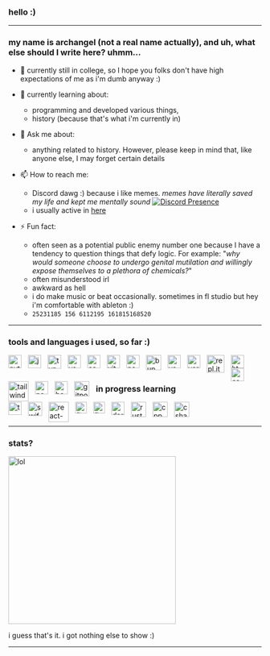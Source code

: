 ### hello :)
____
### my name is archangel (not a real name actually), and uh, what else should I write here? uhmm...

- 🔭 currently still in college, so I hope you folks don't have high expectations of me as i'm dumb anyway :)
  
- 🌱 currently learning about:
  - programming and developed various things,
  - history (because that's what i'm currently in)
    
- 💬 Ask me about:
  - anything related to history. However, please keep in mind that, like anyone else, I may forget certain details
    
- 📫 How to reach me:
  - Discord dawg :) because i like memes. *memes have literally saved my life and kept me mentally sound*
    [![Discord Presence](https://lanyard.cnrad.dev/api/1086625985761382430?theme=dark&hideDiscrim=true&borderRadius=30px&idleMessage=either%20hunting%20some%20good/offensive%20memes%20or%20plotting%20something%20bad%20for%20personal%20benefit)](https://discord.com/users/1086625985761382430)
  - i usually active in [here](https://discord.gg/memes)
    
- ⚡ Fun fact:
  - often seen as a potential public enemy number one because I have a tendency to question things that defy logic. For example: "*why would someone choose to undergo genital mutilation and willingly expose themselves to a plethora of chemicals?*"
  - often misunderstood irl
  - awkward as hell
  - i do make music or beat occasionally. sometimes in fl studio but hey i'm comfortable with ableton :)
  - ```25231185 156 6112195 161815168520```
___

### tools and languages i used, so far :)
<img align="left" alt="python" width="26px" src="https://cdn.worldvectorlogo.com/logos/python-5.svg" style="padding-right:10px;" />
<img align="left" alt="javascript" width="26px" src="https://cdn.worldvectorlogo.com/logos/logo-javascript.svg" style="padding-right:10px;"/>
<img align="left" alt="typescript" width="27px" src="https://cdn.worldvectorlogo.com/logos/typescript.svg" style="padding-right:10px;"/>
<img align="left" alt="vscode" width="26px" src="https://cdn.worldvectorlogo.com/logos/visual-studio-code-1.svg" style="padding-right:10px;"/>
<img align="left" alt="codespaces" width="26px" src="https://github.gallerycdn.vsassets.io/extensions/github/codespaces/1.16.2/1698357221330/Microsoft.VisualStudio.Services.Icons.Default" style="padding-right:10px;"/>
<img align="left" alt="vite" width="26px" src="https://cdn.worldvectorlogo.com/logos/vitejs.svg" style="padding-right:10px;"/>
<img align="left" alt="next" width="26px" src="https://cdn.worldvectorlogo.com/logos/next-js.svg" style="padding-right:10px;"/>
<img align="left" alt="bun" width="30px" src="https://bun.sh/logo.svg" style="padding-right:10px;"/>
<img align="left" alt="vscode" width="26px" src="https://cdn.worldvectorlogo.com/logos/netlify.svg" style="padding-right:10px;"/>
<img align="left" alt="vercel" width="26px" src="https://www.svgrepo.com/show/361653/vercel-logo.svg" style="padding-right:10px;"/>
<img align="left" alt="repl.it" width="35px" src="https://upload.wikimedia.org/wikipedia/commons/7/78/New_Replit_Logo.svg" style="padding-right:10px;"/>
<img align="left" alt="html" width="26px" src="https://cdn.worldvectorlogo.com/logos/html-1.svg" style="padding-right:10px;"/>
<img align="left" alt="css" width="26px" src="https://cdn.worldvectorlogo.com/logos/css-3.svg" style="padding-right:10px;"/>
<img align="left" alt="tailwind" width="40px" src="https://cdn.worldvectorlogo.com/logos/tailwindcss.svg" style="padding-right:10px;"/>
<img align="left" alt="node" width="26px" src="https://cdn.worldvectorlogo.com/logos/nodejs-icon.svg" style="padding-right:10px;"/>
<img align="left" alt="bash" width="26px" src="https://cdn.worldvectorlogo.com/logos/git-bash.svg" style="padding-right:10px;"/>
<img align="left" alt="gitpod" width="30px" src="https://avatars.githubusercontent.com/u/37021919?s=200&v=4" style="padding-right:10px;"/>

<br />
<br />

### in progress learning
<img align="left" alt="tensorflow" width="26px" src="https://cdn.worldvectorlogo.com/logos/tensorflow-2.svg" style="padding-right:10px;"/>
<img align="left" alt="swift" width="28px" src="https://cdn.worldvectorlogo.com/logos/swift-15.svg" style="padding-right:10px;"/>
<img align="left" alt="react-native" width="40px" src="https://cdn.worldvectorlogo.com/logos/react-native-1.svg" style="padding-right:10px;"/>
<img align="left" alt="firebase" width="23px" src="https://cdn.worldvectorlogo.com/logos/firebase-1.svg" style="padding-right:10px;"/>
<img align="left" alt="flutter" width="23px" src="https://cdn.worldvectorlogo.com/logos/flutter.svg" style="padding-right:10px;"/>
<img align="left" alt="dart" width="26px" src="https://cdn.worldvectorlogo.com/logos/dart.svg" style="padding-right:10px;"/>
<img align="left" alt="rust" width="30px" src="https://cdn.worldvectorlogo.com/logos/rust.svg" style="padding-right:10px;"/>
<img align="left" alt="cpp" width="30px" src="https://cdn.worldvectorlogo.com/logos/c.svg" style="padding-right:10px;"/>
<img align="left" alt="csharp" width="30px" src="https://cdn.worldvectorlogo.com/logos/c--4.svg" style="padding-right:10px;"/>

<br />
<br />

___
### stats?
<div style="position: relative;">
  <img alt="lol" width="333px" src="https://github-readme-stats.vercel.app/api/top-langs/?username=archangel-12&hide_progress=true" style="position: relative; z-index: 2;">
</div>

i guess that's it. i got nothing else to show :)



____
